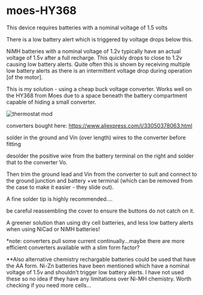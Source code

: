 # moes-HY368

This device requires batteries with a nominal voltage of 1.5 volts

There is a low battery alert which is triggered by voltage drops below this.

NiMH batteries with a nominal voltage of 1.2v typically have an actual voltage of 1.5v after a full recharge. This quickly drops to close to 1.2v causing low battery alerts. Quite often this is shown by receiving multiple low battery alerts as there is an intermittent voltage drop during operation [of the motor].

This is my solution - using a cheap buck voltage converter. Works well on the HY368 from Moes due to a space beneath the battery compartment capable of hiding a small converter.

![thermostat mod](https://user-images.githubusercontent.com/68975498/99322123-33290180-2867-11eb-927f-4bdc6bd4647a.jpg)

converters bought here: https://www.aliexpress.com/i/33050378063.html

solder in the ground and Vin (over length) wires to the converter before fitting  

desolder the positive wire from the battery terminal on the right and solder that to the converter Vo. 

Then trim the ground lead and Vin from the converter to suit and connect to the ground junction and battery +ve terminal (which can be removed from the case to make it easier - they slide out).

A fine solder tip is highly recommended....

be careful reassembling the cover to ensure the buttons do not catch on it.

A greener solution than using dry cell batteries, and less low battery alerts when using NiCad or NiMH batteries!

*note: converters pull some current continually...maybe there are more efficient converters available with a slim form factor?

**Also alternative chemistry rechargable batteries could be used that have the AA form. Ni-Zn batteries have been mentioned which have a nominal voltage of 1.5v and shouldn't trigger low battery alerts. I have not used these so no idea if they have any limitations over Ni-MH chemistry. Worth checking if you need more cells... 

